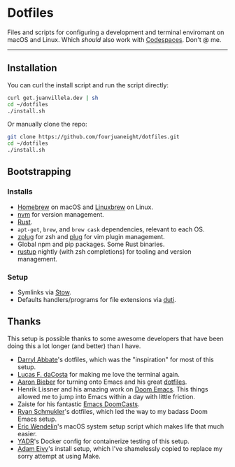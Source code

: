 # Dotfiles

Files and scripts for configuring a development and terminal enviromant on macOS and Linux. Which _should_ also work with [Codespaces](https://github.com/features/codespaces). Don't @ me.

---

## Installation

You can curl the install script and run the script directly:

```bash
curl get.juanvillela.dev | sh
cd ~/dotfiles
./install.sh
```

Or manually clone the repo:

```bash
git clone https://github.com/fourjuaneight/dotfiles.git
cd ~/dotfiles
./install.sh
```

## Bootstrapping

### Installs

- [Homebrew](https://brew.sh) on macOS and [Linuxbrew](http://linuxbrew.sh/) on Linux.
- [nvm](https://github.com/creationix/nvm) for version management.
- [Rust](https://www.rust-lang.org).
- `apt-get`, `brew`, and `brew cask` dependencies, relevant to each OS.
- [zplug](https://github.com/zplug/zplug) for zsh and [plug](https://github.com/zplug/zplug) for vim plugin management.
- Global npm and pip packages. Some Rust binaries.
- [rustup](https://github.com/rust-lang/rustup) nightly (with zsh completions) for tooling and version management.

### Setup

- Symlinks via [Stow](https://www.gnu.org/software/stow/).
- Defaults handlers/programs for file extensions via [duti](http://duti.org).

## Thanks

This setup is possible thanks to some awesome developers that have
been doing this a lot longer (and better) than I have.

- [Darryl Abbate](https://github.com/rootbeersoup/dotfiles)'s dotfiles, which was the "inspiration" for most of this setup.
- [Lucas F. daCosta](https://lucasfcosta.com/2019/04/07/streams-introduction.html) for making me love the terminal again.
- [Aaron Bieber](https://youtu.be/JWD1Fpdd4Pc) for turning onto Emacs and his great [dotfiles](https://github.com/aaronbieber/dotfiles).
- Henrik Lissner and his amazing work on [Doom Emacs](https://github.com/hlissner/doom-emacs). This things allowed me to jump into Emacs within a day with little friction.
- Zaiste for his fantastic [Emacs DoomCasts](https://www.youtube.com/playlist?list=PLhXZp00uXBk4np17N39WvB80zgxlZfVwj).
- [Ryan Schmukler](https://github.com/rschmukler/doom.d)'s dotfiles, which led the way to my badass Doom Emacs setup.
- [Eric Wendelin](https://github.com/eriwen/dotfiles)'s macOS system setup script which makes life that much easier.
- [YADR](https://github.com/skwp/dotfiles)'s Docker config for containerize testing of this setup.
- [Adam Eivy](https://github.com/atomantic/dotfiles)'s install setup, which I've shamelessly copied to replace my sorry attempt at using Make.
